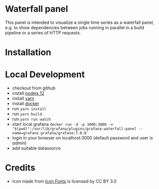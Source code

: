 # Waterfall panel

This panel is intended to visualize a single time series as a waterfall panel, e.g. to show dependencies between jobs
running in parallel in a build pipeline or a series of HTTP requests.

# Installation


# Local Development
  - checkout from github
  - install [nodejs 12](https://nodejs.org/en/download/)
  - install [yarn](https://classic.yarnpkg.com/en/docs/install)
  - install [docker](https://docs.docker.com/get-docker/)
  - run `yarn install`
  - run `yarn build`
  - run `yarn run watch`
  - start local grafana `docker run -d -p 3000:3000 -v "$(pwd)":/var/lib/grafana/plugins/grafana-waterfall-panel --name=grafana grafana/grafana:7.0.0`
  - login in your browser on localhost:3000 (default password and user is _admin_)
  - add suitable datasource

# Credits

* Icon made from <a href="http://www.onlinewebfonts.com/icon">Icon Fonts</a> is licensed by CC BY 3.0
